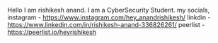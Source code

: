 Hello I am rishikesh anand.
I am a CyberSecurity Student.
my socials, 
instagram - https://www.instagram.com/hey_anandrishikesh/
linkdin - https://www.linkedin.com/in/rishikesh-anand-336826261/
peerlist - https://peerlist.io/heyrishikesh


<!---
rishikesh-anand/rishikesh-anand is a ✨ special ✨ repository because its `README.md` (this file) appears on your GitHub profile.
You can click the Preview link to take a look at your changes.
--->
